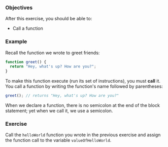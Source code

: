 <!--{ ids:[], language:'JavaScript', type:'workshop', order: 3, name:'Call a Function', description:'Call a function.' }-->

### Objectives

After this exercise, you should be able to:

- Call a function

### Example

Recall the function we wrote to greet friends:

```js
function greet() {
  return "Hey, what's up? How are you?";
}
```

To make this function execute (run its set of instructions), you must __call__ it. You call a function by writing the function's name followed by parentheses:

```js
greet(); // returns "Hey, what's up? How are you?"
```

When we declare a function, there is no semicolon at the end of the block statement; yet when we call it, we use a semicolon.

### Exercise

Call the `helloWorld` function you wrote in the previous exercise and assign the function call to the variable `valueOfHelloWorld`.
